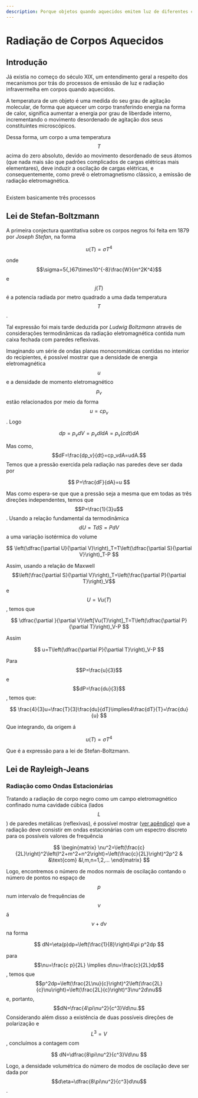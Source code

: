 ```yaml
---
description: Porque objetos quando aquecidos emitem luz de diferentes cores?
---
```


# Radiação de Corpos Aquecidos

## Introdução

Já existia no começo do século XIX, um entendimento geral a respeito dos mecanismos por trás do processos de emissão de luz e radiação infravermelha em corpos quando aquecidos.

A temperatura de um objeto é uma medida do seu grau de agitação molecular, de forma que aquecer um corpo transferindo energia na forma de calor, significa aumentar a energia por grau de liberdade interno, incrementando o movimento desordenado de agitação dos seus constituintes microscópicos.

Dessa forma, um corpo a uma temperatura $$T$$ acima do zero absoluto, devido ao movimento desordenado de seus átomos \(que nada mais são que padrões complicados de cargas elétricas mais elementares\), deve induzir a oscilação de cargas elétricas, e consequentemente, como prevê o eletromagnetismo clássico, a emissão de radiação eletromagnética.

## 

Existem basicamente três processos 





## Lei de Stefan-Boltzmann

A primeira conjectura quantitativa sobre os corpos negros foi feita em  1879 por _Joseph Stefan_, na forma

$$
u(T) = \sigma T^4
$$

onde $$\sigma=5{,}67\times10^{-8}\frac{W}{m^2K^4}$$ e $$j(T)$$ é a potencia radiada por metro quadrado a uma dada temperatura $$T$$.

Tal expressão foi mais tarde deduzida por _Ludwig Boltzmann_ através de considerações termodinâmicas da radiação eletromagnética contida num caixa fechada com paredes reflexivas. 

Imaginando um série de ondas planas monocromáticas contidas no interior do recipientes, é possível mostrar que a densidade de energia eletromagnética $$u$$ e a densidade de momento eletromagnético $$p_v$$ estão relacionados por meio da forma $$u=cp_v$$. Logo

$$
dp=p_vdV=p_vdldA=p_v(cdt)dA
$$

Mas como, $$dF=\frac{dp_v}{dt}=cp_vdA=udA.$$ Temos que a pressão exercida pela radiação nas paredes deve ser dada por

$$
P=\frac{dF}{dA}=u
$$

Mas como espera-se que que a pressão seja a mesma que em todas as três direções independentes, temos que $$P=\frac{1}{3}u$$. Usando a relação fundamental da termodinâmica $$dU=TdS=PdV$$ a uma variação isotérmica do volume

$$
\left(\dfrac{\partial U}{\partial V}\right)_T=T\left(\dfrac{\partial S}{\partial V}\right)_T-P
$$

Assim, usando a relação de Maxwell $$\left(\frac{\partial S}{\partial V}\right)_T=\left(\frac{\partial P}{\partial T}\right)_V$$ e $$U=Vu(T)$$, temos que

$$
\dfrac{\partial }{\partial V}\left[Vu(T)\right]_T=T\left(\dfrac{\partial P}{\partial T}\right)_V-P
$$

Assim

$$
u=T\left(\dfrac{\partial P}{\partial T}\right)_V-P
$$

Para $$P=\frac{u}{3}$$ e $$dP=\frac{du}{3}$$, temos que:

$$
\frac{4}{3}u=\frac{T}{3}\frac{du}{dT}\implies4\frac{dT}{T}=\frac{du}{u}
$$

Que integrando, da origem á

$$
u(T)=\sigma T^4
$$

Que é a expressão para a lei de Stefan-Boltzmann.

## Lei de Rayleigh-Jeans

### Radiação como Ondas Estacionárias

Tratando a radiação de corpo negro como um campo eletromagnético confinado numa cavidade cúbica \(lados $$L$$\) de paredes metálicas \(reflexivas\), é possível mostrar \([ver apêndice](apendices.md#onda-eletromagnetica-numa-cavidade)\) que a radiação deve consistir em ondas estacionárias com um espectro discreto para os possíveis valores de frequência 

$$
\begin{matrix} \nu^2=\left(\frac{c}{2L}\right)^2\left(l^2+m^2+n^2\right)=\left(\frac{c}{2L}\right)^2p^2 & &\text{com} &l,m,n=1,2,... \end{matrix}
$$

Logo, encontremos o número de modos normais de oscilação contando o número de pontos no espaço de $$p$$ num intervalo de frequências de $$\nu$$á $$\nu+d\nu$$na forma

$$
dN=\eta(p)dp=\left(\frac{1}{8}\right)4\pi p^2dp
$$

para $$\nu=\frac{c p}{2L} \implies d\nu=\frac{c}{2L}dp$$, temos que $$p^2dp=\left(\frac{2L\nu}{c}\right)^2\left(\frac{2L}{c}\nu\right)=\left(\frac{2L}{c}\right)^3\nu^2d\nu$$ e, portanto, $$dN=\frac{4\pi\nu^2}{c^3}Vd\nu.$$ Considerando além disso a existência de duas possíveis direções de polarização e $$L^3=V$$ , concluímos a contagem com

$$
dN=\dfrac{8\pi\nu^2}{c^3}Vd\nu
$$

Logo, a densidade volumétrica do número de modos de oscilação deve ser dada por $$d\eta=\dfrac{8\pi\nu^2}{c^3}d\nu$$.

